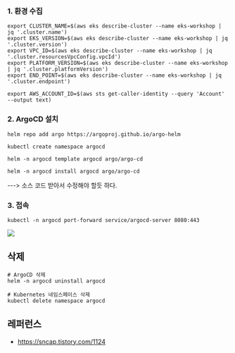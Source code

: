 
### 1. 환경 수집 ###
```
export CLUSTER_NAME=$(aws eks describe-cluster --name eks-workshop | jq '.cluster.name')
export EKS_VERSION=$(aws eks describe-cluster --name eks-workshop | jq '.cluster.version')
export VPC_ID=$(aws eks describe-cluster --name eks-workshop | jq '.cluster.resourcesVpcConfig.vpcId')
export PLATFORM_VERSION=$(aws eks describe-cluster --name eks-workshop | jq '.cluster.platformVersion')
export END_POINT=$(aws eks describe-cluster --name eks-workshop | jq '.cluster.endpoint')

export AWS_ACCOUNT_ID=$(aws sts get-caller-identity --query 'Account' --output text)
```



### 2. ArgoCD 설치 ###
```
helm repo add argo https://argoproj.github.io/argo-helm

kubectl create namespace argocd

helm -n argocd template argocd argo/argo-cd

helm -n argocd install argocd argo/argo-cd
```

---> 소스 코드 받아서 수정해야 할듯 하다. 


### 3. 접속 ###
```
kubectl -n argocd port-forward service/argocd-server 8080:443

```



![](https://github.com/gnosia93/eks-on-aws/blob/main/images/argo-cd-login.png)



## 삭제 ##
```
# ArgoCD 삭제
helm -n argocd uninstall argocd

# Kubernetes 네임스페이스 삭제
kubectl delete namespace argocd
```


## 레퍼런스 ##

* https://sncap.tistory.com/1124


